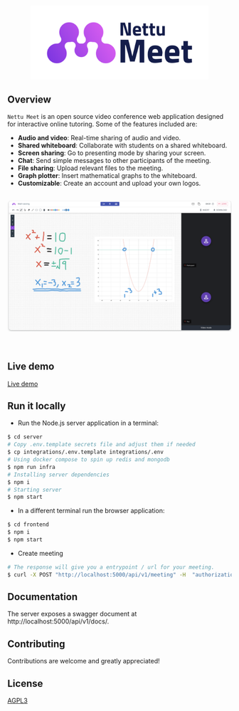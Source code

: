 <div align="center">
<img width="400" src="docs/logo.png" alt="logo">
</div>

## Overview

`Nettu Meet` is an open source video conference web application designed for interactive online tutoring. Some of the features included are:

- **Audio and video**: Real-time sharing of audio and video.
- **Shared whiteboard**: Collaborate with students on a shared whiteboard.
- **Screen sharing**: Go to presenting mode by sharing your screen.
- **Chat**: Send simple messages to other participants of the meeting.
- **File sharing**: Upload relevant files to the meeting.
- **Graph plotter**: Insert mathematical graphs to the whiteboard.
- **Customizable**: Create an account and upload your own logos. 

<br />
<div align="center">
<img src="docs/app.png" alt=""/>
</div>
<br />



<br/>

## Live demo
<a href="https://meet.nettubooking.com/" target="_blank" rel="noopener noreferrer">Live demo</a>

## Run it locally
* Run the Node.js server application in a terminal:

```bash
$ cd server
# Copy .env.template secrets file and adjust them if needed
$ cp integrations/.env.template integrations/.env
# Using docker compose to spin up redis and mongodb 
$ npm run infra
# Installing server dependencies
$ npm i
# Starting server
$ npm start
```


* In a different terminal run the browser application:

```bash
$ cd frontend
$ npm i
$ npm start
```

* Create meeting
```bash
# The response will give you a entrypoint / url for your meeting.
$ curl -X POST "http://localhost:5000/api/v1/meeting" -H  "authorization: nettu_meet_default_secret" -H  "Content-Type: application/json" -d "{  \"title\": \"First Nettu Meet meeting\"}"
```


## Documentation

The server exposes a swagger document at http://localhost:5000/api/v1/docs/.




## Contributing

Contributions are welcome and greatly appreciated!

## License

[AGPL3](LICENSE) 
